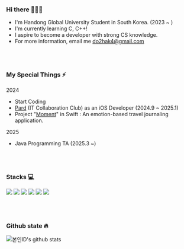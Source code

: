 <div>
<h3> Hi there 👨🏻‍💻</h3>

* I'm Handong Global University Student in South Korea. (2023 ~ )
* I'm currently learning C, C++!
* I aspire to become a developer with strong CS knowledge.
* For more information, email me do2hak4@gmail.com

  
</div>

<br>
<br>

### My Special Things ⚡️

2024 <br>
* Start Coding
* <a href=https://github.com/Club-PARD>Pard</a> (IT Collaboration Club) as an iOS Developer (2024.9 ~ 2025.1) 
* Project "<a href=https://github.com/Club-PARD/Mugejungsim_FE>Moment</a>" in Swift : An emotion-based travel journaling application.
  
2025 <br>
* Java Programming TA (2025.3 ~)

<br>
<br>

### Stacks 💻

<img src="https://img.shields.io/badge/C-A8B9CC?style=for-the-badge&logo=C&logoColor=white">  <img src="https://img.shields.io/badge/c++-00599C?style=for-the-badge&logo=c%2B%2B&logoColor=white">  <img src="https://img.shields.io/badge/java-007396?style=for-the-badge&logo=java&logoColor=white"> <img src="https://img.shields.io/badge/Swift-F05138?style=for-the-badge&logo=Swift&logoColor=white">
<img src="https://img.shields.io/badge/git-F05032?style=for-the-badge&logo=git&logoColor=white"> <img src="https://img.shields.io/badge/github-181717?style=for-the-badge&logo=github&logoColor=white"> <br>



<br>
<br>

### Github state 🔥

![본인ID's github stats](https://github-readme-stats.vercel.app/api?username=DoHyeonhak&show_icons=true)

